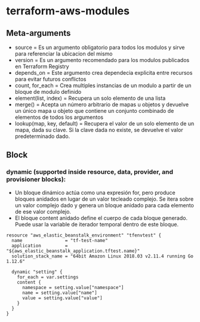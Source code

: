 # terraform-aws-modules

## Meta-arguments

 - source  = Es un argumento obligatorio para todos los modulos y sirve para referenciar la ubicacion del mismo
 - version = Es un argumento recomendado para los modulos publicados en Terraform Registry
 - depends_on = Este argumento crea dependecia explicita entre recursos para evitar futuros conflictos
 - count, for_each = Crea multiples instancias de un modulo a partir de un bloque de modulo definido
 - element(list, index) = Recupera un solo elemento de una lista
 - merge()  = Acepta un número arbitrario de mapas u objetos y devuelve un único mapa u objeto que contiene un conjunto combinado de elementos de todos los argumentos
 - lookup(map, key, default) = Recupera el valor de un solo elemento de un mapa, dada su clave. Si la clave dada no existe, se devuelve el valor predeterminado dado.

## Block

### dynamic (supported inside resource, data, provider, and provisioner blocks):

 * Un bloque dinámico actúa como una expresión for, pero produce bloques anidados en lugar de un valor tecleado complejo. Se itera sobre un valor complejo dado y genera un bloque anidado para cada elemento de ese valor complejo.
 * El bloque content anidado define el cuerpo de cada bloque generado. Puede usar la variable de iterador temporal dentro de este bloque.

```
resource "aws_elastic_beanstalk_environment" "tfenvtest" {
  name                = "tf-test-name"
  application         = "${aws_elastic_beanstalk_application.tftest.name}"
  solution_stack_name = "64bit Amazon Linux 2018.03 v2.11.4 running Go 1.12.6"

  dynamic "setting" {
    for_each = var.settings
    content {
      namespace = setting.value["namespace"]
      name = setting.value["name"]
      value = setting.value["value"]
    }
  }
}
```
